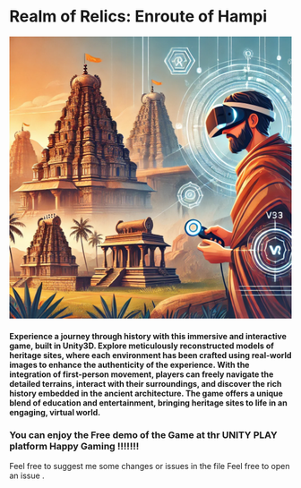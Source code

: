 # Realm of Relics: Enroute of Hampi
![Hampi Temple](./Thumbnail.webp)
#### Experience a journey through history with this immersive and interactive game, built in Unity3D. Explore meticulously reconstructed models of heritage sites, where each environment has been crafted using real-world images to enhance the authenticity of the experience. With the integration of first-person movement, players can freely navigate the detailed terrains, interact with their surroundings, and discover the rich history embedded in the ancient architecture. The game offers a unique blend of education and entertainment, bringing heritage sites to life in an engaging, virtual world.

### You can enjoy the Free demo of the Game at thr UNITY PLAY platform Happy Gaming  !!!!!!!

Feel free to suggest me some changes or issues in the file
Feel free to open an issue .
